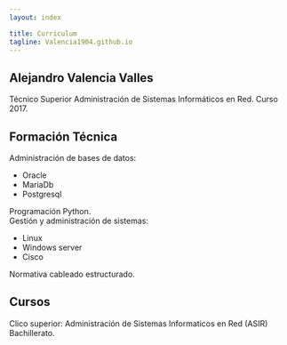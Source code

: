 ```yaml
---
layout: index

title: Curriculum	
tagline: Valencia1904.github.io
---
```


## **Alejandro Valencia Valles**
Técnico Superior Administración de Sistemas Informáticos en Red. Curso 2017.


## **Formación Técnica**
Administración de  bases de datos:  
* Oracle  
* MariaDb  
* Postgresql  

Programación Python.  
Gestión y administración de sistemas:  
- Linux  
- Windows server  
- Cisco
  
Normativa cableado estructurado.  


## **Cursos**
Clico superior: Administración de Sistemas Informaticos en Red (ASIR)
Bachillerato.

